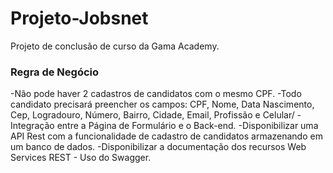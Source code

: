 # Projeto-Jobsnet

Projeto de conclusão de curso da Gama Academy.

<h3> Regra de Negócio </h3>
-Não pode haver 2 cadastros de candidatos com o mesmo CPF.
-Todo candidato precisará preencher os campos: CPF, Nome, Data Nascimento, Cep, Logradouro, Número, Bairro, Cidade, Email, Profissão e Celular/
-Integração entre a Página de Formulário e o Back-end.
-Disponibilizar uma API Rest com a funcionalidade de cadastro de candidatos armazenando em um banco de dados.
-Disponibilizar a documentação dos recursos Web Services REST - Uso do Swagger.
